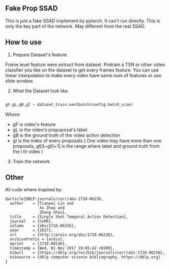 ## Fake Prop SSAD

This is just a fake SSAD implement by pytorch. It can't run directly. This is only the key part of the network. May different from the real SSAD. 

## How to use

1. Prepare Dataset's feature

Frame level feature were extruct from dataset. Pretrain a TSN or other video classfier you like on the dataset to get every frames feature.
You can use linear interpolation to make every video have same num of features or use slide window.

2. What the Dataset look like

```python

gF,gL,gB,gI = dataset_train.nextbatch(config.batch_size)

```
Where: 

* gF is video's feature
* gL is the video's propoposal's label
* gB is the ground truth of the video action detection
* gI is the index of every proposals ( One video may have more than one proposals, gI[i]~gI[i+1] is the range where label and ground truth from the i th video )


3. Train the network

## Other

All code where inspired by:

```
@article{DBLP:journals/corr/abs-1710-06236,
  author    = {Tianwei Lin and
               Xu Zhao and
               Zheng Shou},
  title     = {Single Shot Temporal Action Detection},
  journal   = {CoRR},
  volume    = {abs/1710.06236},
  year      = {2017},
  url       = {http://arxiv.org/abs/1710.06236},
  archivePrefix = {arXiv},
  eprint    = {1710.06236},
  timestamp = {Wed, 01 Nov 2017 19:05:42 +0100},
  biburl    = {https://dblp.org/rec/bib/journals/corr/abs-1710-06236},
  bibsource = {dblp computer science bibliography, https://dblp.org}
}
```
